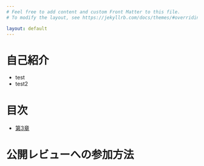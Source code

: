 ```yaml
---
# Feel free to add content and custom Front Matter to this file.
# To modify the layout, see https://jekyllrb.com/docs/themes/#overriding-theme-defaults

layout: default
---
```


# 自己紹介

- test
- test2

# 目次
- [第3章](./chapters/chap3.md)

# 公開レビューへの参加方法
